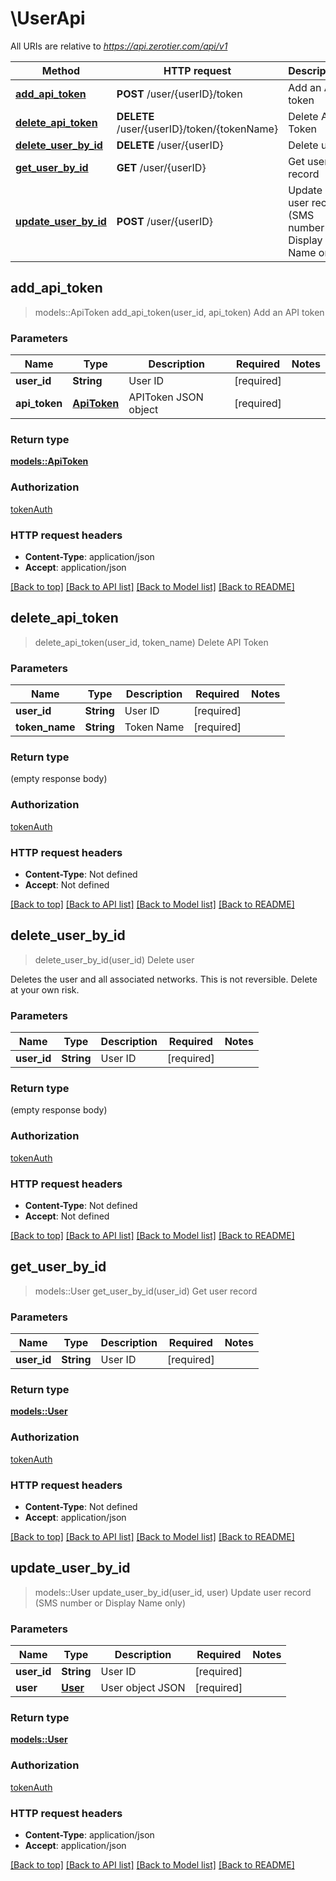 # \UserApi

All URIs are relative to *https://api.zerotier.com/api/v1*

Method | HTTP request | Description
------------- | ------------- | -------------
[**add_api_token**](UserApi.md#add_api_token) | **POST** /user/{userID}/token | Add an API token
[**delete_api_token**](UserApi.md#delete_api_token) | **DELETE** /user/{userID}/token/{tokenName} | Delete API Token
[**delete_user_by_id**](UserApi.md#delete_user_by_id) | **DELETE** /user/{userID} | Delete user
[**get_user_by_id**](UserApi.md#get_user_by_id) | **GET** /user/{userID} | Get user record
[**update_user_by_id**](UserApi.md#update_user_by_id) | **POST** /user/{userID} | Update user record (SMS number or Display Name only)



## add_api_token

> models::ApiToken add_api_token(user_id, api_token)
Add an API token

### Parameters


Name | Type | Description  | Required | Notes
------------- | ------------- | ------------- | ------------- | -------------
**user_id** | **String** | User ID | [required] |
**api_token** | [**ApiToken**](ApiToken.md) | APIToken JSON object | [required] |

### Return type

[**models::ApiToken**](APIToken.md)

### Authorization

[tokenAuth](../README.md#tokenAuth)

### HTTP request headers

- **Content-Type**: application/json
- **Accept**: application/json

[[Back to top]](#) [[Back to API list]](../README.md#documentation-for-api-endpoints) [[Back to Model list]](../README.md#documentation-for-models) [[Back to README]](../README.md)


## delete_api_token

> delete_api_token(user_id, token_name)
Delete API Token

### Parameters


Name | Type | Description  | Required | Notes
------------- | ------------- | ------------- | ------------- | -------------
**user_id** | **String** | User ID | [required] |
**token_name** | **String** | Token Name | [required] |

### Return type

 (empty response body)

### Authorization

[tokenAuth](../README.md#tokenAuth)

### HTTP request headers

- **Content-Type**: Not defined
- **Accept**: Not defined

[[Back to top]](#) [[Back to API list]](../README.md#documentation-for-api-endpoints) [[Back to Model list]](../README.md#documentation-for-models) [[Back to README]](../README.md)


## delete_user_by_id

> delete_user_by_id(user_id)
Delete user

Deletes the user and all associated networks.  This is not reversible. Delete at your own risk.

### Parameters


Name | Type | Description  | Required | Notes
------------- | ------------- | ------------- | ------------- | -------------
**user_id** | **String** | User ID | [required] |

### Return type

 (empty response body)

### Authorization

[tokenAuth](../README.md#tokenAuth)

### HTTP request headers

- **Content-Type**: Not defined
- **Accept**: Not defined

[[Back to top]](#) [[Back to API list]](../README.md#documentation-for-api-endpoints) [[Back to Model list]](../README.md#documentation-for-models) [[Back to README]](../README.md)


## get_user_by_id

> models::User get_user_by_id(user_id)
Get user record

### Parameters


Name | Type | Description  | Required | Notes
------------- | ------------- | ------------- | ------------- | -------------
**user_id** | **String** | User ID | [required] |

### Return type

[**models::User**](User.md)

### Authorization

[tokenAuth](../README.md#tokenAuth)

### HTTP request headers

- **Content-Type**: Not defined
- **Accept**: application/json

[[Back to top]](#) [[Back to API list]](../README.md#documentation-for-api-endpoints) [[Back to Model list]](../README.md#documentation-for-models) [[Back to README]](../README.md)


## update_user_by_id

> models::User update_user_by_id(user_id, user)
Update user record (SMS number or Display Name only)

### Parameters


Name | Type | Description  | Required | Notes
------------- | ------------- | ------------- | ------------- | -------------
**user_id** | **String** | User ID | [required] |
**user** | [**User**](User.md) | User object JSON | [required] |

### Return type

[**models::User**](User.md)

### Authorization

[tokenAuth](../README.md#tokenAuth)

### HTTP request headers

- **Content-Type**: application/json
- **Accept**: application/json

[[Back to top]](#) [[Back to API list]](../README.md#documentation-for-api-endpoints) [[Back to Model list]](../README.md#documentation-for-models) [[Back to README]](../README.md)

